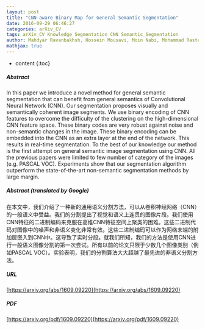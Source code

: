 ```yaml
---
layout: post
title: "CNN-aware Binary Map for General Semantic Segmentation"
date: 2016-09-29 06:46:27
categories: arXiv_CV
tags: arXiv_CV Knowledge Segmentation CNN Semantic_Segmentation
author: Mahdyar Ravanbakhsh, Hossein Mousavi, Moin Nabi, Mohammad Rastegari, Carlo Regazzoni
mathjax: true
---
```


* content
{:toc}

##### Abstract
In this paper we introduce a novel method for general semantic segmentation that can benefit from general semantics of Convolutional Neural Network (CNN). Our segmentation proposes visually and semantically coherent image segments. We use binary encoding of CNN features to overcome the difficulty of the clustering on the high-dimensional CNN feature space. These binary codes are very robust against noise and non-semantic changes in the image. These binary encoding can be embedded into the CNN as an extra layer at the end of the network. This results in real-time segmentation. To the best of our knowledge our method is the first attempt on general semantic image segmentation using CNN. All the previous papers were limited to few number of category of the images (e.g. PASCAL VOC). Experiments show that our segmentation algorithm outperform the state-of-the-art non-semantic segmentation methods by large margin.

##### Abstract (translated by Google)
在本文中，我们介绍了一种新的通用语义分割方法，可以从卷积神经网络（CNN）的一般语义中受益。我们的分割提出了视觉和语义上连贯的图像片段。我们使用CNN特征的二进制编码来克服在高维CNN特征空间上聚类的困难。这些二进制代码对图像中的噪声和非语义变化非常有效。这些二进制编码可以作为网络末端的附加层嵌入到CNN中。这导致了实时分段。就我们所知，我们的方法是使用CNN进行一般语义图像分割的第一次尝试。所有以前的论文只限于少数几个图像类别（例如PASCAL VOC）。实验表明，我们的分割算法大大超越了最先进的非语义分割方法。

##### URL
[https://arxiv.org/abs/1609.09220](https://arxiv.org/abs/1609.09220)

##### PDF
[https://arxiv.org/pdf/1609.09220](https://arxiv.org/pdf/1609.09220)

